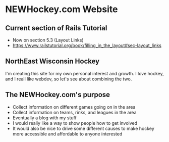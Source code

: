# NEWHockey.com Website

## Current section of Rails Tutorial
- Now on section 5.3 (Layout Links)
- https://www.railstutorial.org/book/filling_in_the_layout#sec-layout_links

## NorthEast Wisconsin Hockey
I'm creating this site for my own personal interest and growth. I love hockey, and I reall like webdev, so let's see about combining the two. 

## The NEWHockey.com's purpose
- Collect information on different games going on in the area
- Collect information on teams, rinks, and leagues in the area
- Eventually a blog with my stuff
- I would really like a way to show people how to get involved
- It would also be nice to drive some different causes to make hockey more accessible and affordable to anyone interested

